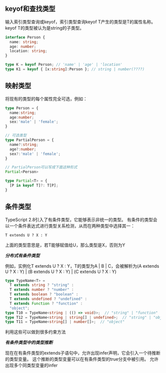 ## keyof和查找类型

输入索引类型查询或keyof，索引类型查询keyof T产生的类型是T的属性名称。keyof T的类型被认为是string的子类型。

```ts
interface Person {
  name: string;
  age: number;
  location: string;
}

type K = keyof Person; // 'name' | 'age' | 'location'
type K1 = keyof { [x:string]:Person }; // string | number(????)
```

## 映射类型

将现有的类型的每个属性完全可选，例如：

```ts
type Person = {
  name:string;
  age:number;
  sex:'male' | 'female';
}

// 可选类型
type PartialPerson = {
  name?:string;
  age?:number;
  sex?:'male' | 'female';
}

// PartialPerson可以写成下面这种形式
Partial<Person>

type Partial<T> = {
  [P in keyof T]?: T[P];
}
```

## 条件类型

TypeScript 2.8引入了有条件类型，它能够表示非统一的类型。 有条件的类型会以一个条件表达式进行类型关系检测，从而在两种类型中选择其一：

```
T extends U ? X : Y
```

上面的类型意思是，若T能够赋值给U，那么类型是X，否则为Y

***分布式有条件类型***

例如，实例化T extends U ? X : Y，T的类型为A | B | C，会被解析为(A extends U ? X : Y) | (B extends U ? X : Y) | (C extends U ? X : Y)

```ts
type TypeName<T> =
  T extends string ? "string" :
  T extends number ? "number" :
  T extends boolean ? "boolean" :
  T extends undefined ? "undefined" :
  T extends Function ? "function" :
  "object";
type T10 = TypeName<string | (() => void)>;  // "string" | "function"
type T12 = TypeName<string | string[] | undefined>;  // "string" | "object" | "undefined"
type T11 = TypeName<string[] | number[]>;  // "object"
```
利用这些可以做到很多约束方法

***有条件类型中的类型推断***

现在在有条件类型的extends子语句中，允许出现infer声明，它会引入一个待推断的类型变量。 这个推断的类型变量可以在有条件类型的true分支中被引用。 允许出现多个同类型变量的infer


